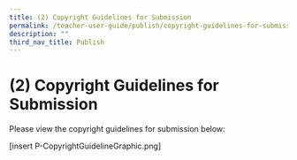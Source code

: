 ```yaml
---
title: (2) Copyright Guidelines for Submission
permalink: /teacher-user-guide/publish/copyright-guidelines-for-submission/
description: ""
third_nav_title: Publish
---
```

<h1 id="-2-copyright-guidelines-for-submission">(2) Copyright Guidelines for Submission</h1>
<p>Please view the copyright guidelines for submission below:</p>
<p>[insert P-CopyrightGuidelineGraphic.png]</p>
